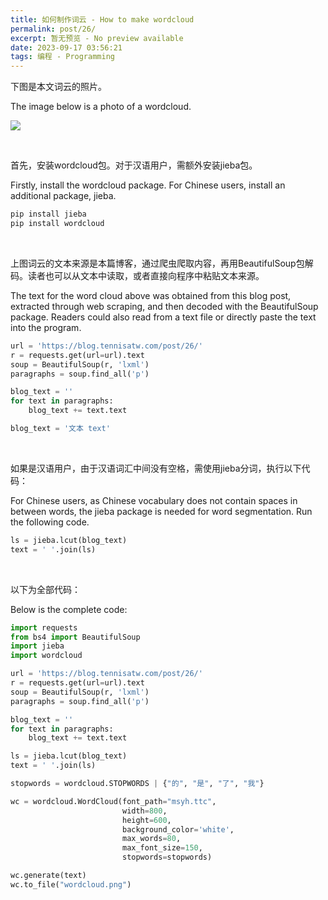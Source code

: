 ```yaml
---
title: 如何制作词云 - How to make wordcloud
permalink: post/26/
excerpt: 暂无预览 - No preview available
date: 2023-09-17 03:56:21
tags: 编程 - Programming
---
```


下图是本文词云的照片。

The image below is a photo of a wordcloud.

![](1.png)

<br>

首先，安装wordcloud包。对于汉语用户，需额外安装jieba包。

Firstly, install the wordcloud package. For Chinese users, install an additional package, jieba.

```bash
pip install jieba
pip install wordcloud
```

<br>

上图词云的文本来源是本篇博客，通过爬虫爬取内容，再用BeautifulSoup包解码。读者也可以从文本中读取，或者直接向程序中粘贴文本来源。

The text for the word cloud above was obtained from this blog post, extracted through web scraping, and then decoded with the BeautifulSoup package. Readers could also read from a text file or directly paste the text into the program. 

```python
url = 'https://blog.tennisatw.com/post/26/'
r = requests.get(url=url).text
soup = BeautifulSoup(r, 'lxml')
paragraphs = soup.find_all('p')

blog_text = ''
for text in paragraphs:
    blog_text += text.text
```
```python
blog_text = '文本 text'
```
<br>

如果是汉语用户，由于汉语词汇中间没有空格，需使用jieba分词，执行以下代码：

For Chinese users, as Chinese vocabulary does not contain spaces in between words, the jieba package is needed for word segmentation. Run the following code.

```python
ls = jieba.lcut(blog_text)
text = ' '.join(ls)
```
<br>

以下为全部代码：

Below is the complete code:

```python
import requests
from bs4 import BeautifulSoup
import jieba
import wordcloud

url = 'https://blog.tennisatw.com/post/26/'
r = requests.get(url=url).text
soup = BeautifulSoup(r, 'lxml')
paragraphs = soup.find_all('p')

blog_text = ''
for text in paragraphs:
    blog_text += text.text

ls = jieba.lcut(blog_text)
text = ' '.join(ls)

stopwords = wordcloud.STOPWORDS | {"的", "是", "了", "我"}

wc = wordcloud.WordCloud(font_path="msyh.ttc",
                         width=800,
                         height=600,
                         background_color='white',
                         max_words=80,
                         max_font_size=150,
                         stopwords=stopwords)

wc.generate(text)
wc.to_file("wordcloud.png")

```